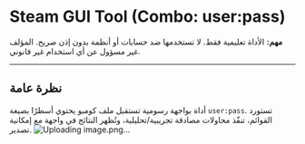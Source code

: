 # Steam GUI Tool (Combo: user:pass)

**مهم:** الأداة تعليمية فقط. لا تستخدمها ضد حسابات أو أنظمة بدون إذن صريح. المؤلف غير مسؤول عن أي استخدام غير قانوني.

---

## نظرة عامة
أداة بواجهة رسومية تستقبل ملف كومبو يحتوي أسطرًا بصيغة `user:pass`. تستورد القوائم، تنفّذ محاولات مصادقة تجريبية/تحليلية، وتُظهر النتائج في واجهة مع إمكانية تصدير.
![Uploading image.png…]()
